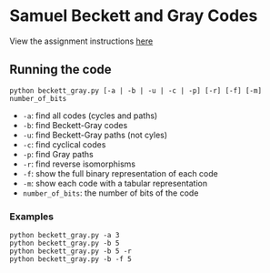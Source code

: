 # Samuel Beckett and Gray Codes
View the assignment instructions [here](https://louridas.github.io/rwa/assignments/samuel-beckett-and-gray-codes/)

## Running the code
`python beckett_gray.py [-a | -b | -u | -c | -p] [-r] [-f] [-m] number_of_bits`

- `-a`: find all codes (cycles and paths)
- `-b`: find Beckett-Gray codes
- `-u`: find Beckett-Gray paths (not cyles)
- `-c`: find cyclical codes
- `-p`: find Gray paths
- `-r`: find reverse isomorphisms
- `-f`: show the full binary representation of each code
- `-m`: show each code with a tabular representation
- `number_of_bits`: the number of bits of the code

### Examples
`python beckett_gray.py -a 3` <br>
`python beckett_gray.py -b 5` <br>
`python beckett_gray.py -b 5 -r` <br>
`python beckett_gray.py -b -f 5`
